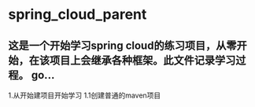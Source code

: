 # spring_cloud_parent
这是一个开始学习spring cloud的练习项目，从零开始，在该项目上会继承各种框架。此文件记录学习过程。
go...
----------------------
1.从开始建项目开始学习
1.1创建普通的maven项目